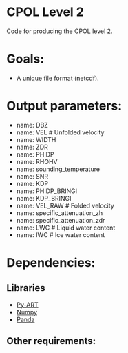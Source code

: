 CPOL Level 2
=============

Code for producing the CPOL level 2.

# Goals:
- A unique file format (netcdf).


# Output parameters:
- name: DBZ
- name: VEL      # Unfolded velocity
- name: WIDTH
- name: ZDR
- name: PHIDP
- name: RHOHV
- name: sounding_temperature
- name: SNR
- name: KDP
- name: PHIDP_BRINGI
- name: KDP_BRINGI
- name: VEL_RAW      # Folded velocity
- name: specific_attenuation_zh
- name: specific_attenuation_zdr
- name: LWC       # Liquid water content
- name: IWC        # Ice water content

# Dependencies:
## Libraries
- [Py-ART][1]
- [Numpy][2]
- [Panda][3]

## Other requirements:

[1]: http://github.com/ARM-DOE/pyart
[2]: http://www.scipy.org/
[3]: http://pandas.pydata.org/
